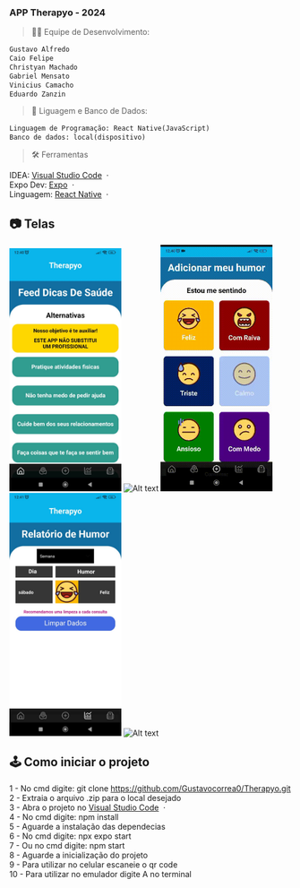 ### APP Therapyo - 2024

> 👨‍💻 Equipe de Desenvolvimento:

    Gustavo Alfredo
    Caio Felipe
    Christyan Machado
    Gabriel Mensato
    Vinicius Camacho
    Eduardo Zanzin

> 🔨 Liguagem e Banco de Dados:

    Linguagem de Programação: React Native(JavaScript)
    Banco de dados: local(dispositivo)

> 🛠️ Ferramentas

IDEA: [Visual Studio Code](https://code.visualstudio.com/) &nbsp;&middot;&nbsp; <br>
Expo Dev: [Expo](https://expo.dev/) &nbsp;&middot;&nbsp; <br>
Linguagem: [React Native](https://reactnative.dev/) &nbsp;&middot;&nbsp; <br>

## 📷 Telas

<img src="./img-telas-therapyo/tela-1.jpeg" alt="Alt text" width="200"/> <img src="./img-telas-therapyo/tela-2.gif" alt="Alt text" width="200"/>
<img src="./img-telas-therapyo/tela-3.gif" alt="Alt text" width="200"/> <img src="./img-telas-therapyo/tela-4.jpeg" alt="Alt text" width="200"/> <img src="./img-telas-therapyo/tela-5.gif" alt="Alt text" width="200"/>

## 🕹️ Como iniciar o projeto

1 - No cmd digite: git clone https://github.com/Gustavocorrea0/Therapyo.git<br>
2 - Extraia o arquivo .zip para o local desejado<br>
3 - Abra o projeto no [Visual Studio Code](https://code.visualstudio.com/) &nbsp;&middot;&nbsp;<br>
4 - No cmd digite: npm install<br>
5 - Aguarde a instalação das dependecias<br>
6 - No cmd digite: npx expo start<br>
7 - Ou no cmd digite: npm start<br>
8 - Aguarde a inicialização do projeto<br>
9 - Para utilizar no celular escaneie o qr code<br>
10 - Para utilizar no emulador digite A no terminal<br>


